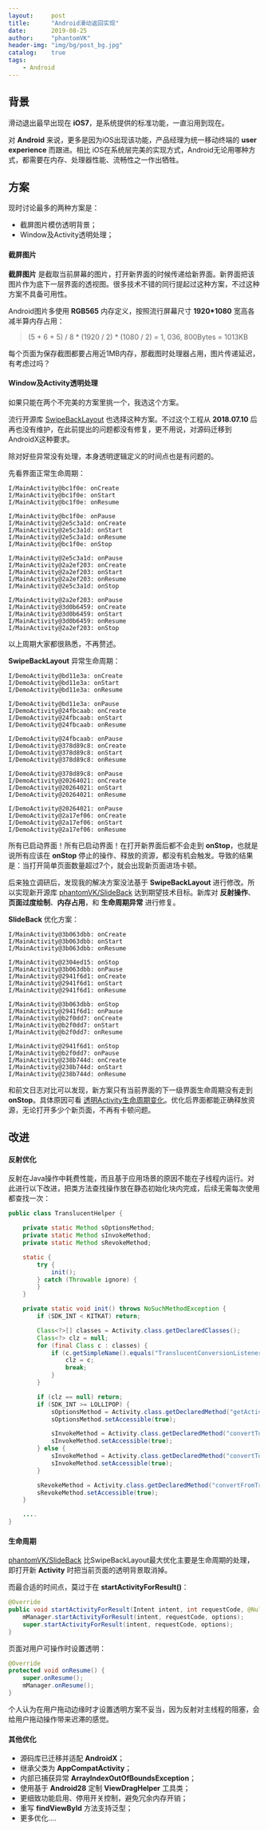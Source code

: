 ```yaml
---
layout:     post
title:      "Android滑动返回实现"
date:       2019-08-25
author:     "phantomVK"
header-img: "img/bg/post_bg.jpg"
catalog:    true
tags:
    - Android
---
```


背景
------------

滑动退出最早出现在 __iOS7__，是系统提供的标准功能，一直沿用到现在。

对 __Android__  来说，更多是因为iOS出现该功能，产品经理为统一移动终端的 __user experience__ 而跟进。相比 iOS在系统层完美的实现方式，Android无论用哪种方式，都需要在内存、处理器性能、流畅性之一作出牺牲。

方案
---------

现时讨论最多的两种方案是：

- 截屏图片模仿透明背景；
- Window及Activity透明处理；

#### 截屏图片

__截屏图片__ 是截取当前屏幕的图片，打开新界面的时候传递给新界面。新界面把该图片作为底下一层界面的透视图。很多技术不错的同行提起过这种方案，不过这种方案不具备可用性。

Android图片多使用 __RGB565__ 内存定义，按照流行屏幕尺寸 __1920*1080__ 宽高各减半算内存占用：

> (5 + 6 + 5) / 8 *  (1920 / 2) * (1080 / 2) = 1, 036, 800Bytes = 1013KB

每个页面为保存截图都要占用近1MB内存，那截图时处理器占用，图片传递延迟，有考虑过吗？

#### Window及Activity透明处理

如果只能在两个不完美的方案里挑一个，我选这个方案。

流行开源库 [SwipeBackLayout](https://github.com/ikew0ng/SwipeBackLayout) 也选择这种方案。不过这个工程从 __2018.07.10__ 后再也没有维护，在此前提出的问题都没有修复，更不用说，对源码迁移到AndroidX这种要求。

除对好些异常没有处理，本身透明逻辑定义的时间点也是有问题的。

先看界面正常生命周期：

```
I/MainActivity@bc1f0e: onCreate
I/MainActivity@bc1f0e: onStart
I/MainActivity@bc1f0e: onResume

I/MainActivity@bc1f0e: onPause
I/MainActivity@2e5c3a1d: onCreate
I/MainActivity@2e5c3a1d: onStart
I/MainActivity@2e5c3a1d: onResume
I/MainActivity@bc1f0e: onStop

I/MainActivity@2e5c3a1d: onPause
I/MainActivity@2a2ef203: onCreate
I/MainActivity@2a2ef203: onStart
I/MainActivity@2a2ef203: onResume
I/MainActivity@2e5c3a1d: onStop

I/MainActivity@2a2ef203: onPause
I/MainActivity@3d0b6459: onCreate
I/MainActivity@3d0b6459: onStart
I/MainActivity@3d0b6459: onResume
I/MainActivity@2a2ef203: onStop
```

以上周期大家都很熟悉，不再赘述。

__SwipeBackLayout__ 异常生命周期：

```
I/DemoActivity@bd11e3a: onCreate
I/DemoActivity@bd11e3a: onStart
I/DemoActivity@bd11e3a: onResume

I/DemoActivity@bd11e3a: onPause
I/DemoActivity@24fbcaab: onCreate
I/DemoActivity@24fbcaab: onStart
I/DemoActivity@24fbcaab: onResume

I/DemoActivity@24fbcaab: onPause
I/DemoActivity@378d89c8: onCreate
I/DemoActivity@378d89c8: onStart
I/DemoActivity@378d89c8: onResume

I/DemoActivity@378d89c8: onPause
I/DemoActivity@20264021: onCreate
I/DemoActivity@20264021: onStart
I/DemoActivity@20264021: onResume

I/DemoActivity@20264021: onPause
I/DemoActivity@2a17ef06: onCreate
I/DemoActivity@2a17ef06: onStart
I/DemoActivity@2a17ef06: onResume
```

所有已启动界面！所有已启动界面！在打开新界面后都不会走到 __onStop__，也就是说所有应该在 __onStop__ 停止的操作、释放的资源，都没有机会触发。导致的结果是：当打开简单页面数量超过7个，就会出现新页面进场卡顿。

后来独立调研后，发现我的解决方案没法基于 __SwipeBackLayout__ 进行修改。所以实现新开源库 [phantomVK/SlideBack](https://github.com/phantomVK/SlideBack) 达到期望技术目标。新库对 __反射操作__、__页面过度绘制__、__内存占用__，和 __生命周期异常__ 进行修复。

__SlideBack__ 优化方案：

```
I/MainActivity@3b063dbb: onCreate
I/MainActivity@3b063dbb: onStart
I/MainActivity@3b063dbb: onResume

I/MainActivity@2304ed15: onStop
I/MainActivity@3b063dbb: onPause
I/MainActivity@2941f6d1: onCreate
I/MainActivity@2941f6d1: onStart
I/MainActivity@2941f6d1: onResume

I/MainActivity@3b063dbb: onStop
I/MainActivity@2941f6d1: onPause
I/MainActivity@b2f0dd7: onCreate
I/MainActivity@b2f0dd7: onStart
I/MainActivity@b2f0dd7: onResume

I/MainActivity@2941f6d1: onStop
I/MainActivity@b2f0dd7: onPause
I/MainActivity@238b744d: onCreate
I/MainActivity@238b744d: onStart
I/MainActivity@238b744d: onResume
```

和前文日志对比可以发现，新方案只有当前界面的下一级界面生命周期没有走到 __onStop__。具体原因可看 [透明Activity生命周期变化](/2016/12/16/Android_LifeCycle/)。优化后界面都能正确释放资源，无论打开多少个新页面，不再有卡顿问题。

改进
-----

#### 反射优化

反射在Java操作中耗费性能，而且基于应用场景的原因不能在子线程内运行。对此进行以下改进，把类方法查找操作放在静态初始化块内完成，后续无需每次使用都查找一次：

```java
public class TranslucentHelper {

    private static Method sOptionsMethod;
    private static Method sInvokeMethod;
    private static Method sRevokeMethod;

    static {
        try {
            init();
        } catch (Throwable ignore) {
        }
    }

    private static void init() throws NoSuchMethodException {
        if (SDK_INT < KITKAT) return;

        Class<?>[] classes = Activity.class.getDeclaredClasses();
        Class<?> clz = null;
        for (final Class c : classes) {
            if (c.getSimpleName().equals("TranslucentConversionListener")) {
                clz = c;
                break;
            }
        }

        if (clz == null) return;
        if (SDK_INT >= LOLLIPOP) {
            sOptionsMethod = Activity.class.getDeclaredMethod("getActivityOptions");
            sOptionsMethod.setAccessible(true);

            sInvokeMethod = Activity.class.getDeclaredMethod("convertToTranslucent", clz, ActivityOptions.class);
            sInvokeMethod.setAccessible(true);
        } else {
            sInvokeMethod = Activity.class.getDeclaredMethod("convertToTranslucent", clz);
            sInvokeMethod.setAccessible(true);
        }

        sRevokeMethod = Activity.class.getDeclaredMethod("convertFromTranslucent");
        sRevokeMethod.setAccessible(true);
    }

    ....
}
```

#### 生命周期

[phantomVK/SlideBack](https://github.com/phantomVK/SlideBack) 比SwipeBackLayout最大优化主要是生命周期的处理，即打开新 __Activity__ 时把当前页面的透明背景取消掉。

而最合适的时间点，莫过于在 __startActivityForResult()__：

```java
@Override
public void startActivityForResult(Intent intent, int requestCode, @Nullable Bundle options) {
    mManager.startActivityForResult(intent, requestCode, options);
    super.startActivityForResult(intent, requestCode, options);
}
```

页面对用户可操作时设置透明：

```java
@Override
protected void onResume() {
    super.onResume();
    mManager.onResume();
}
```

个人认为在用户拖动边缘时才设置透明方案不妥当，因为反射对主线程的阻塞，会给用户拖动操作带来迟滞的感觉。

#### 其他优化

- 源码库已迁移并适配 __AndroidX__；
- 继承父类为 __AppCompatActivity__；
- 内部已捕获异常 __ArrayIndexOutOfBoundsException__；
- 使用基于 __Android28__ 定制 __ViewDragHelper__ 工具类；
- 更细致功能启用、停用开关控制，避免冗余内存开销；
- 重写 __findViewById__ 方法支持泛型；
- 更多优化….